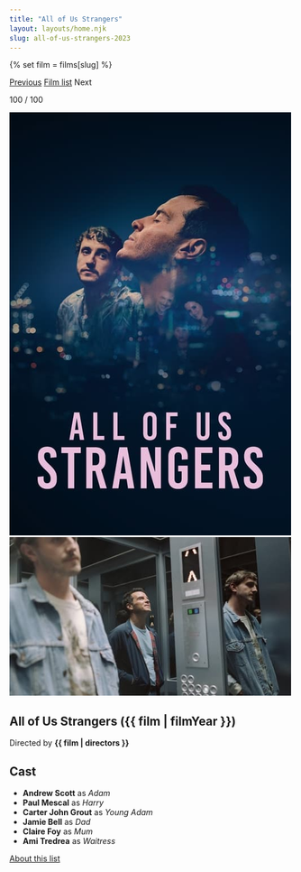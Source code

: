 ```yaml
---
title: "All of Us Strangers"
layout: layouts/home.njk
slug: all-of-us-strangers-2023
---
```


{% set film = films[slug] %}

<nav class="films">
  <a class="prev" href="../killers-of-the-flower-moon-2023">Previous</a>
  <a href="../">Film list</a>
  <span class="next">Next</span>
</nav>

<p>100 / 100</p>

<article class="film">
  <div class="backdrop-and-poster">
    <img class="poster" src="../films/posters/all-of-us-strangers-2023.jpg" alt="">
    <img class="backdrop" src="../films/backdrops/all-of-us-strangers-2023.jpg" alt="">
  </div>

  <h1>All of Us Strangers ({{ film | filmYear }})</h1>

  

  <p class="director">
    Directed by <strong>{{ film | directors }}</strong>
  </p>


  <h2>
    Cast
  </h2>
  <ul>
            <li><strong>Andrew Scott</strong> as <em>Adam</em></li>
        <li><strong>Paul Mescal</strong> as <em>Harry</em></li>
        <li><strong>Carter John Grout</strong> as <em>Young Adam</em></li>
        <li><strong>Jamie Bell</strong> as <em>Dad</em></li>
        <li><strong>Claire Foy</strong> as <em>Mum</em></li>
        <li><strong>Ami Tredrea</strong> as <em>Waitress</em></li>
  </ul>
</article>
<footer>
  <a href="../about">About this list</a>
</footer>
